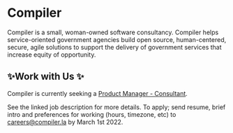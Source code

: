 # Compiler

Compiler is a small, woman-owned software consultancy. Compiler helps service-oriented government agencies build open source, human-centered, secure, agile solutions to support the delivery of government services that increase equity of opportunity.

## ✨Work with Us ✨

Compiler is currently seeking a [Product Manager - Consultant](https://github.com/compilerla/compiler/blob/main/jobs/product_manager.md).

See the linked job description for more details. To apply; send resume, brief intro and preferences for working (hours, timezone, etc) to careers@compiler.la by March 1st 2022.
